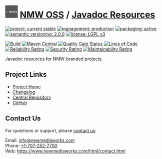 # [<img src="nmw-logo.png" alt="NMW Logo" width="40" height="40">](https://github.com/newmediaworks) [NMW OSS](https://github.com/newmediaworks/nmw-oss) / [Javadoc Resources](https://github.com/newmediaworks/nmw-javadoc-resources)

[![project: current stable](https://oss.newmediaworks.com/ao-badges/project-current-stable.svg)](https://aoindustries.com/life-cycle#project-current-stable)
[![management: production](https://oss.newmediaworks.com/ao-badges/management-production.svg)](https://aoindustries.com/life-cycle#management-production)
[![packaging: active](https://oss.newmediaworks.com/ao-badges/packaging-active.svg)](https://aoindustries.com/life-cycle#packaging-active)  
[![semantic versioning: 2.0.0](https://oss.newmediaworks.com/ao-badges/semver-2.0.0.svg)](https://semver.org/spec/v2.0.0.html)
[![license: LGPL v3](https://oss.newmediaworks.com/ao-badges/license-lgpl-3.0.svg)](https://www.gnu.org/licenses/lgpl-3.0)

[![Build](https://github.com/newmediaworks/nmw-javadoc-resources/workflows/Build/badge.svg?branch=master)](https://github.com/newmediaworks/nmw-javadoc-resources/actions?query=workflow%3ABuild)
[![Maven Central](https://maven-badges.herokuapp.com/maven-central/com.newmediaworks/nmw-javadoc-resources/badge.svg)](https://maven-badges.herokuapp.com/maven-central/com.newmediaworks/nmw-javadoc-resources)
[![Quality Gate Status](https://sonarcloud.io/api/project_badges/measure?branch=master&project=com.newmediaworks%3Anmw-javadoc-resources&metric=alert_status)](https://sonarcloud.io/dashboard?branch=master&id=com.newmediaworks%3Anmw-javadoc-resources)
[![Lines of Code](https://sonarcloud.io/api/project_badges/measure?branch=master&project=com.newmediaworks%3Anmw-javadoc-resources&metric=ncloc)](https://sonarcloud.io/component_measures?branch=master&id=com.newmediaworks%3Anmw-javadoc-resources&metric=ncloc)  
[![Reliability Rating](https://sonarcloud.io/api/project_badges/measure?branch=master&project=com.newmediaworks%3Anmw-javadoc-resources&metric=reliability_rating)](https://sonarcloud.io/component_measures?branch=master&id=com.newmediaworks%3Anmw-javadoc-resources&metric=Reliability)
[![Security Rating](https://sonarcloud.io/api/project_badges/measure?branch=master&project=com.newmediaworks%3Anmw-javadoc-resources&metric=security_rating)](https://sonarcloud.io/component_measures?branch=master&id=com.newmediaworks%3Anmw-javadoc-resources&metric=Security)
[![Maintainability Rating](https://sonarcloud.io/api/project_badges/measure?branch=master&project=com.newmediaworks%3Anmw-javadoc-resources&metric=sqale_rating)](https://sonarcloud.io/component_measures?branch=master&id=com.newmediaworks%3Anmw-javadoc-resources&metric=Maintainability)

Javadoc resources for NMW-branded projects.

## Project Links
* [Project Home](https://oss.newmediaworks.com/javadoc-resources/)
* [Changelog](https://oss.newmediaworks.com/javadoc-resources/changelog)
* [Central Repository](https://central.sonatype.com/artifact/com.newmediaworks/nmw-javadoc-resources)
* [GitHub](https://github.com/newmediaworks/nmw-javadoc-resources)

## Contact Us
For questions or support, please [contact us](https://www.newmediaworks.com/html/contact.html):

Email: [info@newmediaworks.com](mailto:info@newmediaworks.com)  
Phone: [+1-707-252-7700](tel:+1-707-252-7700)  
Web: https://www.newmediaworks.com/html/contact.html
